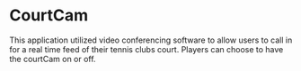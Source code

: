 # CourtCam
This application utilized video conferencing software to allow users to call in for a real time feed of their tennis clubs court.  Players can choose to have the courtCam on or off.
